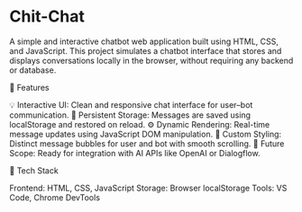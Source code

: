 # Chit-Chat
A simple and interactive chatbot web application built using HTML, CSS, and JavaScript.
This project simulates a chatbot interface that stores and displays conversations locally in the browser, without requiring any backend or database.

🚀 Features

💡 Interactive UI: Clean and responsive chat interface for user–bot communication.
💾 Persistent Storage: Messages are saved using localStorage and restored on reload.
⚙️ Dynamic Rendering: Real-time message updates using JavaScript DOM manipulation.
🎨 Custom Styling: Distinct message bubbles for user and bot with smooth scrolling.
🔗 Future Scope: Ready for integration with AI APIs like OpenAI or Dialogflow.

🧠 Tech Stack

Frontend: HTML, CSS, JavaScript
Storage: Browser localStorage
Tools: VS Code, Chrome DevTools
